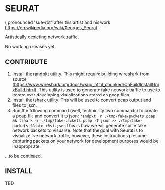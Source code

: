 # SEURAT 
( pronounced "sue-rot" after this artist and his work https://en.wikipedia.org/wiki/Georges_Seurat )

Artistically depicting network traffic.

No working releases yet.

## CONTRIBUTE
1) Install the randpkt utility. This might require building wireshark from source (https://www.wireshark.org/docs/wsug_html_chunked/ChBuildInstallUnixBuild.html). This utility is used to generate fake network traffic to use to iterate over developing visualizations stored as pcap files. 
2) Install the [tshark utility](https://www.wireshark.org/docs/man-pages/tshark.html). This will be used to convert pcap output and files to json. 
3) Run the following command (well, technically two commands) to create a pcap file and convert it to json: `randpkt -r ./tmp/fake-packets.pcap && tshark -r ./tmp/fake-packets.pcap -T json >> ./tmp/fake-packets-$(date +%s).json` This is how we will generate some fake network packets to visualize. Note that the goal with Seurat is to visualize live network traffic, however, these instructions presume capturing packets on your network for development purposes would be inappropriate.

...to be continued.

## INSTALL
TBD

